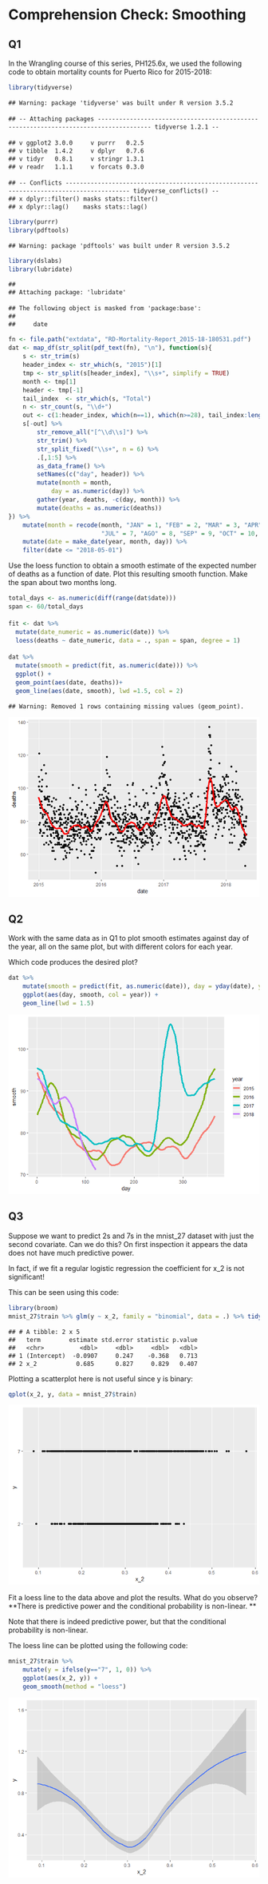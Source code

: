 Comprehension Check: Smoothing
================

Q1
--

In the Wrangling course of this series, PH125.6x, we used the following code to obtain mortality counts for Puerto Rico for 2015-2018:

``` r
library(tidyverse)
```

    ## Warning: package 'tidyverse' was built under R version 3.5.2

    ## -- Attaching packages ------------------------------------------------------------------------------------- tidyverse 1.2.1 --

    ## v ggplot2 3.0.0     v purrr   0.2.5
    ## v tibble  1.4.2     v dplyr   0.7.6
    ## v tidyr   0.8.1     v stringr 1.3.1
    ## v readr   1.1.1     v forcats 0.3.0

    ## -- Conflicts ---------------------------------------------------------------------------------------- tidyverse_conflicts() --
    ## x dplyr::filter() masks stats::filter()
    ## x dplyr::lag()    masks stats::lag()

``` r
library(purrr)
library(pdftools)
```

    ## Warning: package 'pdftools' was built under R version 3.5.2

``` r
library(dslabs)
library(lubridate)
```

    ## 
    ## Attaching package: 'lubridate'

    ## The following object is masked from 'package:base':
    ## 
    ##     date

``` r
fn <- file.path("extdata", "RD-Mortality-Report_2015-18-180531.pdf")
dat <- map_df(str_split(pdf_text(fn), "\n"), function(s){
    s <- str_trim(s)
    header_index <- str_which(s, "2015")[1]
    tmp <- str_split(s[header_index], "\\s+", simplify = TRUE)
    month <- tmp[1]
    header <- tmp[-1]
    tail_index  <- str_which(s, "Total")
    n <- str_count(s, "\\d+")
    out <- c(1:header_index, which(n==1), which(n>=28), tail_index:length(s))
    s[-out] %>%
        str_remove_all("[^\\d\\s]") %>%
        str_trim() %>%
        str_split_fixed("\\s+", n = 6) %>%
        .[,1:5] %>%
        as_data_frame() %>% 
        setNames(c("day", header)) %>%
        mutate(month = month,
            day = as.numeric(day)) %>%
        gather(year, deaths, -c(day, month)) %>%
        mutate(deaths = as.numeric(deaths))
}) %>%
    mutate(month = recode(month, "JAN" = 1, "FEB" = 2, "MAR" = 3, "APR" = 4, "MAY" = 5, "JUN" = 6, 
                          "JUL" = 7, "AGO" = 8, "SEP" = 9, "OCT" = 10, "NOV" = 11, "DEC" = 12)) %>%
    mutate(date = make_date(year, month, day)) %>%
    filter(date <= "2018-05-01")
```

Use the loess function to obtain a smooth estimate of the expected number of deaths as a function of date. Plot this resulting smooth function. Make the span about two months long.

``` r
total_days <- as.numeric(diff(range(dat$date)))
span <- 60/total_days

fit <- dat %>%
  mutate(date_numeric = as.numeric(date)) %>%
  loess(deaths ~ date_numeric, data = ., span = span, degree = 1)

dat %>% 
  mutate(smooth = predict(fit, as.numeric(date))) %>%
  ggplot() +
  geom_point(aes(date, deaths))+
  geom_line(aes(date, smooth), lwd =1.5, col = 2)
```

    ## Warning: Removed 1 rows containing missing values (geom_point).

![](03.3ComprehensionCheckSmoothing_files/figure-markdown_github/unnamed-chunk-2-1.png)

Q2
--

Work with the same data as in Q1 to plot smooth estimates against day of the year, all on the same plot, but with different colors for each year.

Which code produces the desired plot?

``` r
dat %>% 
    mutate(smooth = predict(fit, as.numeric(date)), day = yday(date), year = as.character(year(date))) %>%
    ggplot(aes(day, smooth, col = year)) +
    geom_line(lwd = 1.5)
```

![](03.3ComprehensionCheckSmoothing_files/figure-markdown_github/unnamed-chunk-3-1.png)

Q3
--

Suppose we want to predict 2s and 7s in the mnist\_27 dataset with just the second covariate. Can we do this? On first inspection it appears the data does not have much predictive power.

In fact, if we fit a regular logistic regression the coefficient for x\_2 is not significant!

This can be seen using this code:

``` r
library(broom)
mnist_27$train %>% glm(y ~ x_2, family = "binomial", data = .) %>% tidy()
```

    ## # A tibble: 2 x 5
    ##   term        estimate std.error statistic p.value
    ##   <chr>          <dbl>     <dbl>     <dbl>   <dbl>
    ## 1 (Intercept)  -0.0907     0.247    -0.368   0.713
    ## 2 x_2           0.685      0.827     0.829   0.407

Plotting a scatterplot here is not useful since y is binary:

``` r
qplot(x_2, y, data = mnist_27$train)
```

![](03.3ComprehensionCheckSmoothing_files/figure-markdown_github/unnamed-chunk-5-1.png)

Fit a loess line to the data above and plot the results. What do you observe? **There is predictive power and the conditional probability is non-linear. **

Note that there is indeed predictive power, but that the conditional probability is non-linear.

The loess line can be plotted using the following code:

``` r
mnist_27$train %>% 
    mutate(y = ifelse(y=="7", 1, 0)) %>%
    ggplot(aes(x_2, y)) + 
    geom_smooth(method = "loess")
```

![](03.3ComprehensionCheckSmoothing_files/figure-markdown_github/unnamed-chunk-6-1.png)
